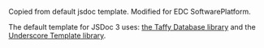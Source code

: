 Copied from default jsdoc template.
Modified for EDC SoftwarePlatform.

The default template for JSDoc 3 uses: [the Taffy Database library](http://taffydb.com/) and the [Underscore Template library](http://documentcloud.github.com/underscore/#template).

